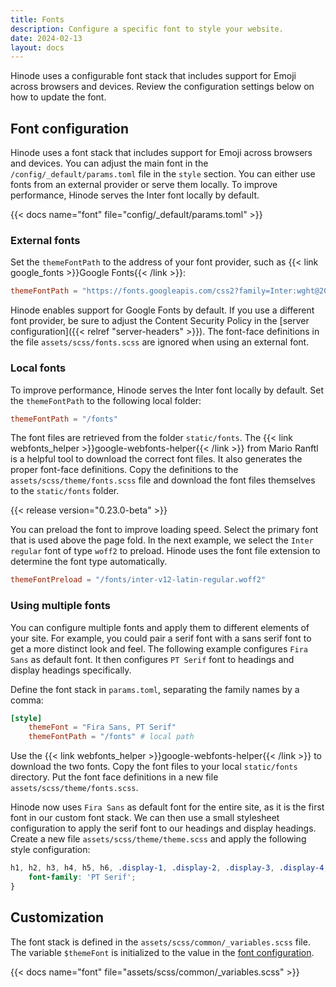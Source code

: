 ```yaml
---
title: Fonts
description: Configure a specific font to style your website.
date: 2024-02-13
layout: docs
---
```


Hinode uses a configurable font stack that includes support for Emoji across browsers and devices. Review the configuration settings below on how to update the font.

## Font configuration

Hinode uses a font stack that includes support for Emoji across browsers and devices. You can adjust the main font in the `/config/_default/params.toml` file in the `style` section. You can either use fonts from an external provider or serve them locally. To improve performance, Hinode serves the Inter font locally by default.

{{< docs name="font" file="config/_default/params.toml" >}}

### External fonts

Set the `themeFontPath` to the address of your font provider, such as {{< link google_fonts >}}Google Fonts{{< /link >}}:

```toml
themeFontPath = "https://fonts.googleapis.com/css2?family=Inter:wght@200;300;600&display=swap"
```

Hinode enables support for Google Fonts by default. If you use a different font provider, be sure to adjust the Content Security Policy in the [server configuration]({{< relref "server-headers" >}}). The font-face definitions in the file `assets/scss/fonts.scss` are ignored when using an external font.

### Local fonts

To improve performance, Hinode serves the Inter font locally by default. Set the `themeFontPath` to the following local folder:

```toml
themeFontPath = "/fonts"
```

The font files are retrieved from the folder `static/fonts`. The {{< link webfonts_helper >}}google-webfonts-helper{{< /link >}} from Mario Ranftl is a helpful tool to download the correct font files. It also generates the proper font-face definitions. Copy the definitions to the `assets/scss/theme/fonts.scss` file and download the font files themselves to the `static/fonts` folder.

{{< release version="0.23.0-beta" >}}

You can preload the font to improve loading speed. Select the primary font that is used above the page fold. In the next example, we select the `Inter regular` font of type `woff2` to preload. Hinode uses the font file extension to determine the font type automatically.

```toml
themeFontPreload = "/fonts/inter-v12-latin-regular.woff2"
```

### Using multiple fonts

You can configure multiple fonts and apply them to different elements of your site. For example, you could pair a serif font with a sans serif font to get a more distinct look and feel. The following example configures `Fira Sans` as default font. It then configures `PT Serif` font to headings and display headings specifically.

Define the font stack in `params.toml`, separating the family names by a comma:

```toml
[style]
    themeFont = "Fira Sans, PT Serif"
    themeFontPath = "/fonts" # local path
```

Use the {{< link webfonts_helper >}}google-webfonts-helper{{< /link >}} to download the two fonts. Copy the font files to your local `static/fonts` directory. Put the font face definitions in a new file `assets/scss/theme/fonts.scss`.

Hinode now uses `Fira Sans` as default font for the entire site, as it is the first font in our custom font stack. We can then use a small stylesheet configuration to apply the serif font to our headings and display headings. Create a new file `assets/scss/theme/theme.scss` and apply the following style configuration:

```scss
h1, h2, h3, h4, h5, h6, .display-1, .display-2, .display-3, .display-4, .display-5, .display-6 {
    font-family: 'PT Serif';
}
```

## Customization

The font stack is defined in the `assets/scss/common/_variables.scss` file. The variable `$themeFont` is initialized to the value in the [font configuration](#font-configuration).

{{< docs name="font" file="assets/scss/common/_variables.scss" >}}
